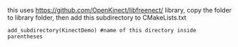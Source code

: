 this uses https://github.com/OpenKinect/libfreenect/ library,
copy the folder to library folder, then add this subdirectory to CMakeLists.txt


```
add_subdirectory(KinectDemo) #name of this directory inside parentheses
``` 
